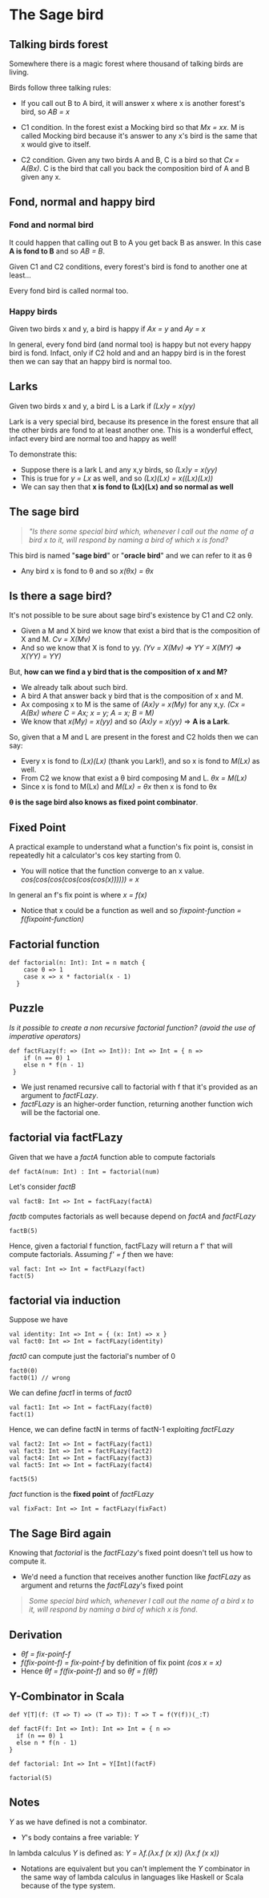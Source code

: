 # The Sage bird

## Talking birds forest

Somewhere there is a magic forest where thousand of talking birds are living.

Birds follow three talking rules:

* If you call out B to A bird, it will answer x where x is another forest's bird, so *AB = x*

* C1 condition. In the forest exist a Mocking bird so that *Mx = xx*.
M is called Mocking bird because it's answer to any x's bird is the same that x would give to itself.

* C2 condition. Given any two birds A and B, C is a bird so that *Cx = A(Bx)*.
C is the bird that call you back the composition bird of A and B given any x.


## Fond, normal and happy bird

### Fond and normal bird
It could happen that calling out B to A you get back B as answer.
In this case **A is fond to B** and so *AB = B*.

Given C1 and C2 conditions, every forest's bird is fond to another one at least...

Every fond bird is called normal too.

### Happy birds
Given two birds x and y, a bird is happy if *Ax = y* and *Ay = x*

In general, every fond bird (and normal too) is happy but not every happy bird is fond.
Infact, only if C2 hold and and an happy bird is in the forest then we can say that an happy bird is normal too.

## Larks

Given two birds x and y, a bird L is a Lark if *(Lx)y = x(yy)*

Lark is a very special bird, because its presence in the forest ensure that all the other birds are fond to at least another one.
This is a wonderful effect, infact every bird are normal too and happy as well!

To demonstrate this:
- Suppose there is a lark L and any x,y birds, so *(Lx)y = x(yy)*
- This is true for *y = Lx* as well, and so *(Lx)(Lx) = x((Lx)(Lx))*
- We can say then that **x is fond to (Lx)(Lx) and so normal as well**

## The sage bird

> *"Is there some special bird which, whenever I call out the name of a bird x to it, will respond by naming a bird of which x is fond?*

This bird is named "**sage bird**" or "**oracle bird**" and we can refer to it as &theta;

- Any bird x is fond to &theta; and so *x(&theta;x) = &theta;x*

## Is there a sage bird?

It's not possible to be sure about sage bird's existence by C1 and C2 only.

- Given a M and X bird we know that exist a bird that is the composition of X and M. *Cv = X(Mv)*
- And so we know that X is fond to yy. *(Yv = X(Mv) => YY = X(MY) => X(YY) = YY)*

But, **how can we find a y bird that is the composition of x and M?**

- We already talk about such bird.
- A bird A that answer back y bird that is the composition of x and M.
- Ax composing x to M is the same of *(Ax)y = x(My)* for any x,y. *(Cx = A(Bx) where C = Ax; x = y; A = x; B = M)*
- We know that *x(My) = x(yy)* and so *(Ax)y = x(yy)* => **A is a Lark**.

So, given that a M and L are present in the forest and C2 holds then we can say:

- Every x is fond to *(Lx)(Lx)* (thank you Lark!), and so x is fond to *M(Lx)* as well.
- From C2 we know that exist a &theta; bird composing M and L. *&theta;x = M(Lx)*
- Since x is fond to M(Lx) and *M(Lx) = &theta;x* then x is fond to &theta;x

**&theta; is the sage bird also knows as fixed point combinator**.

## Fixed Point

A practical example to understand what a function's fix point is, consist in repeatedly hit a calculator's cos key starting from 0.
- You will notice that the function converge to an x value. *cos(cos(cos(cos(cos(cos(x)))))) = x*

In general an f's fix point is where *x = f(x)*
- Notice that x could be a function as well and so *fixpoint-function = f(fixpoint-function)*

## Factorial function

```tut:silent
def factorial(n: Int): Int = n match {
    case 0 => 1
    case x => x * factorial(x - 1)
  }
```
## Puzzle

*Is it possible to create a non recursive factorial function? (avoid the use of imperative operators)*

```tut:silent
def factFLazy(f: => (Int => Int)): Int => Int = { n =>
    if (n == 0) 1
    else n * f(n - 1)
 }
```
- We just renamed recursive call to factorial with f that it's provided as an argument to *factFLazy*.
- *factFLazy* is an higher-order function, returning another function wich will be the factorial one.

## factorial via factFLazy

Given that we have a *factA* function able to compute factorials

```tut:silent
def factA(num: Int) : Int = factorial(num)
```
Let's consider *factB*

```tut:silent
val factB: Int => Int = factFLazy(factA)
```

*factb* computes factorials as well because depend on *factA* and *factFLazy*
```tut
factB(5)
```
Hence, given a factorial f function, factFLazy will return a f' that will compute factorials.
Assuming *f' = f* then we have:

```tut
val fact: Int => Int = factFLazy(fact)
fact(5)
```
## factorial via induction

Suppose we have

```tut:silent
val identity: Int => Int = { (x: Int) => x }
val fact0: Int => Int = factFLazy(identity)
```
*fact0* can compute just the factorial's number of 0

```tut
fact0(0)
fact0(1) // wrong
```

We can define *fact1* in terms of *fact0*

```tut
val fact1: Int => Int = factFLazy(fact0)
fact(1)
```
Hence, we can define factN in terms of factN-1 exploiting *factFLazy*

```tut
val fact2: Int => Int = factFLazy(fact1)
val fact3: Int => Int = factFLazy(fact2)
val fact4: Int => Int = factFLazy(fact3)
val fact5: Int => Int = factFLazy(fact4)

fact5(5)
```
*fact* function is the **fixed point** of *factFLazy*

```tut
val fixFact: Int => Int = factFLazy(fixFact)
```
## The Sage Bird again

Knowing that *factorial* is the *factFLazy*'s fixed point doesn't tell us how to compute it.
- We'd need a function that receives another function like *factFLazy* as argument and returns the *factFLazy*'s fixed point

> *Some special bird which, whenever I call out the name of a bird x to it, will respond by naming a bird of which x is fond*.

## Derivation

 - *&theta;f = fix-poinf-f*
 - *f(fix-point-f) = fix-point-f* by definition of fix point *(cos x = x)*
 - Hence *&theta;f = f(fix-point-f)* and so *&theta;f = f(&theta;f)*

## Y-Combinator in Scala

```tut:silent
def Y[T](f: (T => T) => (T => T)): T => T = f(Y(f))(_:T)

def factF(f: Int => Int): Int => Int = { n =>
  if (n == 0) 1
  else n * f(n - 1)
}

def factorial: Int => Int = Y[Int](factF)
```

```tut
factorial(5)
```

## Notes

*Y* as we have defined is not a combinator.
- *Y*'s body contains a free variable: *Y*

In lambda calculus *Y* is defined as: *Y = &lambda;f.(&lambda;x.f (x x)) (&lambda;x.f (x x))*
- Notations are equivalent but you can't implement the *Y* combinator in the same way of lambda calculus in languages like Haskell or Scala because of the type system.